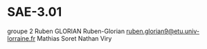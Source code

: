 # SAE-3.01
groupe 2
Ruben GLORIAN Ruben-Glorian ruben.glorian9@etu.univ-lorraine.fr
Mathias Soret
Nathan Viry
